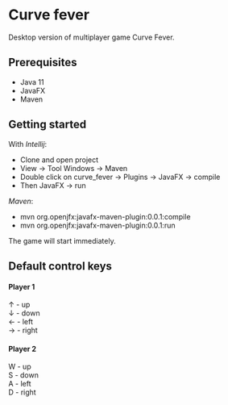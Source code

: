 # Curve fever
Desktop version of multiplayer game Curve Fever.

## Prerequisites
* Java 11
* JavaFX
* Maven

## Getting started
With *Intellij*:
* Clone and open project
* View &rarr; Tool Windows &rarr; Maven
* Double click on curve_fever &rarr; Plugins &rarr; JavaFX &rarr; compile
* Then JavaFX &rarr; run

*Maven*:
* mvn org.openjfx:javafx-maven-plugin:0.0.1:compile
* mvn org.openjfx:javafx-maven-plugin:0.0.1:run

The game will start immediately.

## Default control keys
#### Player 1
&uparrow; - up  
&downarrow; - down  
&leftarrow; - left  
&rightarrow; - right

#### Player 2
W - up  
S - down  
A - left  
D - right

